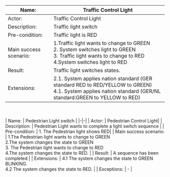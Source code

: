 | Name: | Traffic Control Light|
|-|-|
| Actor: | Traffic Control Light |
| Description: | Traffic light switch |
| Pre-condition: | Traffic light is RED |
| Main success scenario: | 1.Traffic light wants to change to GREEN<br>2. System switches light to GREEN <br>3. Traffic light wants to change to RED<br>4.System switches light to RED|
| Result: | Traffic light switches states.|
| Extensions: | 2.1. System applies nation standard (GER standard RED to RED/YELLOW to GREEN)<br> 4.1. System applies nation standard (GER/NL standard:GREEN to YELLOW to RED)<br>


<br><br>
| Name: | Pedestrian Light switch |
|-|-|
| Actor: | Pedestrian Control Light|
| Description: | Pedestrian Light wants to complete a light switch sequence  |
| Pre-condition: | 1. The Pedestrian light shows RED|
| Main success scenario: | 1.The Pedestrian light wants to change to GREEN <br>2.The system changes the state to GREEN <br>3. The Pedestrian light wants to change to RED <br>4.The system changes the state to RED. |
| Result: | A sequence has been completed |
| Extensions: | 4.1 The system changes the state to GREEN BLINKING.<br> 4.2 The system changes the state to RED. |
| Exceptions: | - |
